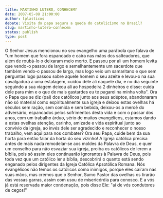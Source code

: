 ```yaml
---
title: MARTINHO LUTERO, CONHECEM?
date: 2007-05-08 21:00:00
author: lplasticos
debate: Visita do papa segura a queda do catolicismo no Brasil?
slug: martinho-lutero-conhecem
status: publish 
type: post
---
```


O Senhor Jesus mencionou no seu evangelho uma parábola que falava de "um homem que fora espancado e caira nas mãos dos salteadores, que além de roubá-lo o deixaram meio morto. E passou por ali um homem levita que vendo-o passou de largo e semelhantemente um sacerdote que também vendo-o passou de largo, mas logo veio um samaritano e que sem perguntas logo passou sobre aquele homem o seu azeite e levou-o na sua cavalgadura a uma estalagem, cuidou dele ali naquele dia, e no dia seguinte seguindo a sua viagem deixou ali ao hospedeira 2 dinheiros e disse: cuida dele para mim e o que de mais gastardes eu te pagarei na minha volta". Ora o Papa que se diz (pai) dos católicos junto aos seus adéptos, abandonaram não só material como espiritualmente sua igreja e deixou estas ovelhas há séculos sem ração, sem comida e sem bebida, deixou-os a mercê do adversário, espancados pelos sofrimentos desta vida e com o passar dos anos, com um trabalho árduo, sério de muitos evangélicos, estamos dando a estas ovelhas atenção, carinho, amizade e vida espiritual junto ao convívio da igreja, ao invés dele ser agradecido e reconhecer o nosso trabalho, vem aqui para nos combater? Ora seu Papa, cuide bem da sua horta para então falar da horta do seu vizinho! A Igreja católica precisa antes de mais nada remodelar-se aos moldes da Palavra de Deus, e quer um conselho para não esvaziar sua igreja, proiba os católicos de lerem a bíblia, pois só assim eles continuarão ignorantes à Palavra de Deus, pois toda vez que um católico ler a bíblia, descobrirá o quanto está sendo enganado pelos dirigentes da Igreja Católica Apsotólica Romana. Nós evangélicos não temos os católicos como inimigos, porque eles caíram nas suas mãos, mas cremos que o Senhor, Sumo Pastor das ovelhas os tirarão das vossas garras, assim com usou de misericórdia para conosco. E a vós já está reservada maior condenação, pois disse Ele: "ai de vós condutores de cegos!"
